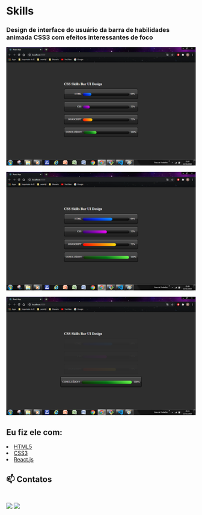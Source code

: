 # Skills

 ### Design de interface do usuário da barra de habilidades animada CSS3 com efeitos interessantes de foco

 <b><img src="./src/imagens/skills001.png"></b>

 <b><img src="./src/imagens/skills002.png"></b>

 <b><img src="./src/imagens/skills003.png"></b>

 ## Eu fiz ele com: 

<li><a href="https://developer.mozilla.org/pt-BR/docs/Web/HTML">HTML5</a></li>
    <li><a href="https://developer.mozilla.org/pt-BR/docs/Web/CSS">CSS3</a></li>
    <li><a href="https://pt-br.reactjs.org/">React.js</a></li>

## 📫 Contatos <br><br>

 [<img src="https://img.shields.io/badge/medium-%2312100E.svg?&style=for-the-badge&logo=medium&logoColor=white" />](https://medium.com/@devwemilly.frontend)  [<img src="https://img.shields.io/badge/linkedin-%230077B5.svg?&style=for-the-badge&logo=linkedin&logoColor=white" />](https://github.com/devWemillyCristhiny)